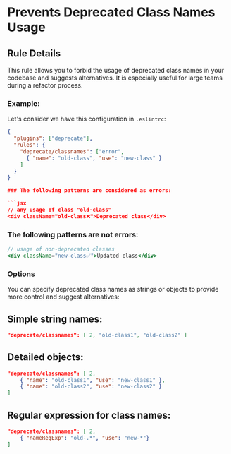 # Prevents Deprecated Class Names Usage

## Rule Details

This rule allows you to forbid the usage of deprecated class names in your codebase and suggests alternatives. It is especially useful for large teams during a refactor process.

### Example:
Let's consider we have this configuration in `.eslintrc`:

```json
{
  "plugins": ["deprecate"],
  "rules": {
    "deprecate/classnames": ["error",
      { "name": "old-class", "use": "new-class" }
    ]
  }
}

### The following patterns are considered as errors:

```jsx
// any usage of class "old-class"
<div className="old-class❌">Deprecated class</div>
```

### The following patterns are not errors:

```jsx
// usage of non-deprecated classes
<div className="new-class✅">Updated class</div>
```

### Options

You can specify deprecated class names as strings or objects to provide more control and suggest alternatives:

## Simple string names:

```json
"deprecate/classnames": [ 2, "old-class1", "old-class2" ]
```

## Detailed objects:


```json
"deprecate/classnames": [ 2,
    { "name": "old-class1", "use": "new-class1" },
    { "name": "old-class2", "use": "new-class2" }
]
```

## Regular expression for class names:

```json
"deprecate/classnames": [ 2,
    { "nameRegExp": "old-.*", "use": "new-*"}
]
```
